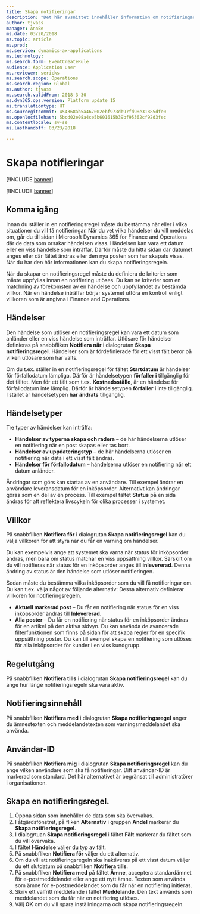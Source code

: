 ```yaml
---
title: Skapa notifieringar
description: "Det här avsnittet innehåller information om notifieringar och förklarar hur du skapar en notifieringsregel så att du meddelas om händelser, t.ex. ett datum som anländer eller en viss händelse som inträffar."
author: tjvass
manager: AnnBe
ms.date: 03/20/2018
ms.topic: article
ms.prod: 
ms.service: dynamics-ax-applications
ms.technology: 
ms.search.form: EventCreateRule
audience: Application user
ms.reviewer: sericks
ms.search.scope: Operations
ms.search.region: Global
ms.author: tjvass
ms.search.validFrom: 2018-3-30
ms.dyn365.ops.version: Platform update 15
ms.translationtype: HT
ms.sourcegitcommit: 454368ab5a467002ebf973db97fd98e31885dfe0
ms.openlocfilehash: 5bcd02e08a4ce5b601615b39bf95362cf92d3fec
ms.contentlocale: sv-se
ms.lasthandoff: 03/23/2018

---
```


# <a name="create-alerts"></a>Skapa notifieringar

[!INCLUDE [banner](../includes/banner.md)]

[!INCLUDE [banner](../includes/pre-release.md)]

## <a name="getting-started"></a>Komma igång
Innan du ställer in en notifieringsregel måste du bestämma när eller i vilka situationer du vill få notifieringar. När du vet vilka händelser du vill meddelas om, går du till sidan i Microsoft Dynamics 365 for Finance and Operations där de data som orsakar händelsen visas. Händelsen kan vara ett datum eller en viss händelse som inträffar. Därför måste du hitta sidan där datumet anges eller där fältet ändras eller den nya posten som har skapats visas. När du har den här informationen kan du skapa notifieringsregeln.

När du skapar en notifieringsregel måste du definiera de kriterier som måste uppfyllas innan en notifiering utlöses. Du kan se kriterier som en matchning av förekomsten av en händelse och uppfyllandet av bestämda villkor. När en händelse inträffar börjar systemet utföra en kontroll enligt villkoren som är angivna i Finance and Operations.

## <a name="events"></a>Händelser
Den händelse som utlöser en notifieringsregel kan vara ett datum som anländer eller en viss händelse som inträffar. Utlösare för händelser definieras på snabbfliken **Notifiera när** i dialogrutan **Skapa notifieringsregel**. Händelser som är fördefinierade för ett visst fält beror på vilken utlösare som har valts.

Om du t.ex. ställer in en notifieringsregel för fältet **Startdatum** är händelser för förfallodatum lämpliga. Därför är händelsetypen **förfaller i** tillgänglig för det fältet. Men för ett fält som t.ex. **Kostnadsställe**, är en händelse för förfallodatum inte lämplig. Därför är händelsetypen **förfaller i** inte tillgänglig. I stället är händelsetypen **har ändrats** tillgänglig.

## <a name="event-types"></a>Händelsetyper
Tre typer av händelser kan inträffa:

- **Händelser av typerna skapa och radera** – de här händelserna utlöser en notifiering när en post skapas eller tas bort.
- **Händelser av uppdateringstyp** – de här händelserna utlöser en notifiering när data i ett visst fält ändras.
- **Händelser för förfallodatum** – händelserna utlöser en notifiering när ett datum anländer.
    
Ändringar som görs kan startas av en användare. Till exempel ändrar en användare leveransdatum för en inköpsorder. Alternativt kan ändringar göras som en del av en process. Till exempel fältet **Status** på en sida ändras för att reflektera livscykeln för olika processer i systemet.

## <a name="conditions"></a>Villkor
På snabbfliken **Notifiera för** i dialogrutan **Skapa notifieringsregel** kan du välja villkoren för att styra när du får en varning om händelser.

Du kan exempelvis ange att systemet ska varna när status för inköpsorder ändras, men bara om status matchar en viss uppsättning villkor. Särskilt om du vill notifieras när status för en inköpsorder anges till **inlevererad**. Denna ändring av status är den händelse som utlöser notifieringen.

Sedan måste du bestämma vilka inköpsorder som du vill få notifieringar om. Du kan t.ex. välja något av följande alternativ: Dessa alternativ definierar villkoren för notifieringsregeln.

- **Aktuell markerad post** – Du får en notifiering när status för en viss inköpsorder ändras till **Inlevererad**.
- **Alla poster** – Du får en notifiering när status för en inköpsorder ändras för en artikel på den aktiva sidvyn. Du kan använda de avancerade filterfunktionen som finns på sidan för att skapa regler för en specifik uppsättning poster. Du kan till exempel skapa en notifiering som utlöses för alla inköpsorder för kunder i en viss kundgrupp.
    
## <a name="expiry-of-rule"></a>Regelutgång
På snabbfliken **Notifiera tills** i dialogrutan **Skapa notifieringsregel** kan du ange hur länge notifieringsregeln ska vara aktiv.

## <a name="alert-contents"></a>Notifieringsinnehåll
På snabbfliken **Notifiera med** i dialogrutan **Skapa notifieringsregel** anger du ämnestexten och meddelandetexten som varningsmeddelandet ska använda.

## <a name="user-id"></a>Användar-ID
På snabbfliken **Notifiera mig** i dialogrutan **Skapa notifieringsregel** kan du ange vilken användare som ska få notifieringar. Ditt användar-ID är markerad som standard. Det här alternativet är begränsat till administratörer i organisationen.

## <a name="create-an-alert-rule"></a>Skapa en notifieringsregel.
1. Öppna sidan som innehåller de data som ska övervakas.
2. I åtgärdsfönstret, på fliken **Alternativ** i gruppen **Andel** markerar du **Skapa notifieringsregel**.
3. I dialogrtuan **Skapa notifieringsregel** i fältet **Fält** markerar du fältet som du vill övervaka.
4. I fältet **Händelse** väljer du typ av fält.
5. På snabbfliken **Notifiera för** väljer du ett alternativ.
6. Om du vill att notifieringsregeln ska inaktiveras på ett visst datum väljer du ett slutdatum på snabbfliken **Notifiera tills**.
7. På snabbfliken **Notifiera med** på fältet **Ämne**, acceptera standardämnet för e-postmeddelandet eller ange ett nytt ämne. Texten som används som ämne för e-postmeddelandet som du får när en notifiering initieras.
8. Skriv ett valfritt meddelande i fältet **Meddelande**. Den text används som meddelandet som du får när en notifiering utlöses.
9. Välj **OK** om du vill spara inställningarna och skapa notifieringsregeln.

